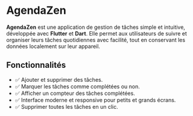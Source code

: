 # AgendaZen

**AgendaZen** est une application de gestion de tâches simple et intuitive, développée avec **Flutter** et **Dart**. Elle permet aux utilisateurs de suivre et organiser leurs tâches quotidiennes avec facilité, tout en conservant les données localement sur leur appareil.



## Fonctionnalités

- ✅ Ajouter et supprimer des tâches.
- ✅ Marquer les tâches comme complétées ou non.
- ✅ Afficher un compteur des tâches complétées.
- ✅ Interface moderne et responsive pour petits et grands écrans.
- ✅ Supprimer toutes les tâches en un clic.






